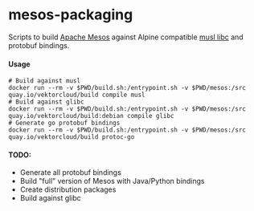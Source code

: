 # mesos-packaging

Scripts to build [Apache Mesos](http://mesos.apache.com) against Alpine compatible 
[musl libc](http://www.musl-libc.org/) and protobuf bindings.

#### Usage

    # Build against musl
    docker run --rm -v $PWD/build.sh:/entrypoint.sh -v $PWD/mesos:/src quay.io/vektorcloud/build compile musl
    # Build against glibc
    docker run --rm -v $PWD/build.sh:/entrypoint.sh -v $PWD/mesos:/src quay.io/vektorcloud/build:debian compile glibc
    # Generate go protobuf bindings
    docker run --rm -v $PWD/build.sh:/entrypoint.sh -v $PWD/mesos:/src quay.io/vektorcloud/build protoc-go


#### TODO: 

  * Generate all protobuf bindings
  * Build "full" version of Mesos with Java/Python bindings
  * Create distribution packages
  * Build against glibc
